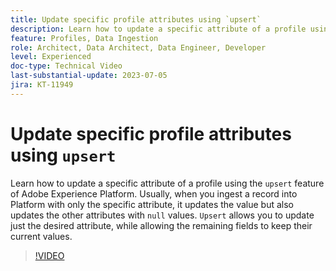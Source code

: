 ```yaml
---
title: Update specific profile attributes using `upsert`
description: Learn how to update a specific attribute of a profile using the `upsert` feature of Adobe Experience Platform.
feature: Profiles, Data Ingestion
role: Architect, Data Architect, Data Engineer, Developer
level: Experienced
doc-type: Technical Video
last-substantial-update: 2023-07-05
jira: KT-11949
---
```


# Update specific profile attributes using `upsert`

Learn how to update a specific attribute of a profile using the `upsert` feature of Adobe Experience Platform. Usually, when you ingest a record into Platform with only the specific attribute, it updates the value but also updates the other attributes with `null` values. `Upsert` allows you to update just the desired attribute, while allowing the remaining fields to keep their current values.

>[!VIDEO](https://video.tv.adobe.com/v/3416133/?learn=on)

